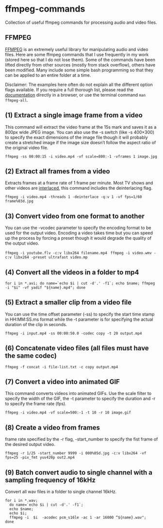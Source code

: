 # ffmpeg-commands
Collection of useful ffmpeg commands for processing audio and video files.  

## FFMPEG
[FFMPEG](https://www.ffmpeg.org/) is an extremely useful library for manipulating audio and video files. Here are some ffmpeg commands that I use frequently in my work (stored here so that I do not lose them). Some of the commands have been lifted directly from other sources (mostly from stack overflow), others have been modified. Many include some simple bash programming so that they can be applied to an entire folder at a time. 

Disclaimer: The examples here often do not explain all the different option flags available. If you require a full thorough list, please read the [documentation](https://www.ffmpeg.org/ffmpeg-all.html) directly in a browser, or use the terminal command `man ffmpeg-all`.


## (1) Extract a single image frame from a video
This command will extract the video frame at the 15s mark and saves it as a 800px wide JPEG image. You can also use the -s switch (like -s 400×300) to specify the exact dimensions of the image file though it will probably create a stretched image if the image size doesn’t follow the aspect ratio of the original video file.

```ffmpeg -ss 00:00:15 -i video.mp4 -vf scale=800:-1 -vframes 1 image.jpg ```

## (2) Extract all frames from a video
Extracts frames at a frame rate of 1 frame per minute. Most TV shows and other videos are [interlaced](https://en.wikipedia.org/wiki/Interlaced_video), this command includes the deinterlacing flag. 

```ffmpeg -i video.mp4 -threads 1 -deinterlace -q:v 1 -vf fps=1/60 frame%03d.jpg ```

## (3) Convert video from one format to another
You can use the -vcodec parameter to specify the encoding format to be used for the output video. Encoding a video takes time but you can speed up the process by forcing a preset though it would degrade the quality of the output video.

```ffmpeg -i youtube.flv -c:v libx264 filename.mp4 ```
```ffmpeg -i video.wmv -c:v libx264 -preset ultrafast video.mp```

## (4) Convert all the videos in a folder to mp4 

```for i in *.avi; do name=`echo $i | cut -d'.' -f1`; echo $name; ffmpeg -i "$i" -vf yadif "${name}.mp4"; done ```

## (5) Extract a smaller clip from a video file 
You can use the time offset parameter (-ss) to specify the start time stamp in HH:MM:SS.ms format while the -t parameter is for specifying the actual duration of the clip in seconds.

``` ffmpeg -i input.mp4 -ss 00:00:50.0 -codec copy -t 20 output.mp4 ```

## (6) Concatenate video files (all files must have the same codec)

```ffmpeg -f concat -i file-list.txt -c copy output.mp4 ```

## (7) Convert a video into animated GIF
This command converts videos into animated GIFs. Use the scale filter to specify the width of the GIF, the -t parameter to specify the duration and -r to specify the frame rate (fps).

```ffmpeg -i video.mp4 -vf scale=500:-1 -t 10 -r 10 image.gif ```

## (8) Create a video from frames
frame rate specified by the -r flag, -start_number to specify the fist frame of the desired output video. 

```ffmpeg -r 1/25 -start_number 9999 -i 000%05d.jpg -c:v libx264 -vf fps=25 -pix_fmt yuv420p out2.mp4```

## (9) Batch convert audio to single channel with a sampling frequency of 16kHz 
Convert all wav files in a folder to single channel 16kHz. 

```
for i in *.wav;
  do name=`echo $i | cut -d'.' -f1`;
  echo $name;
  echo $i;
  ffmpeg -i  $i  -acodec pcm_s16le -ac 1 -ar 16000 “${name}.wav"; 
done
```








